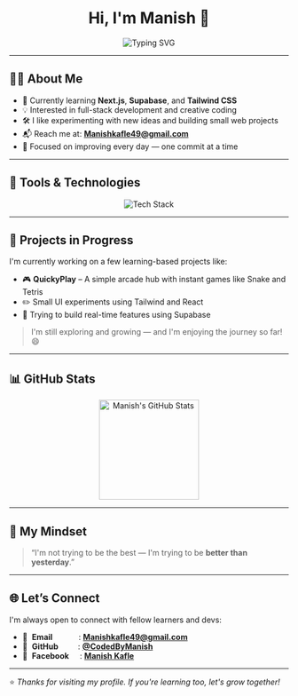 <h1 align="center">Hi, I'm Manish 👋</h1>

<p align="center">
  <img src="https://readme-typing-svg.herokuapp.com?font=Fira+Code&size=22&duration=2500&pause=800&center=true&vCenter=true&width=440&lines=Learning+Next.js+%26+Supabase;Aspiring+Full+Stack+Developer;Enjoying+the+process+of+building" alt="Typing SVG" />
</p>

---

## 🙋‍♂️ About Me

- 🌱 Currently learning **Next.js**, **Supabase**, and **Tailwind CSS**
- 💡 Interested in full-stack development and creative coding
- 🛠️ I like experimenting with new ideas and building small web projects
- 📬 Reach me at: **Manishkafle49@gmail.com**
- 🧘 Focused on improving every day — one commit at a time

---

## 🧰 Tools & Technologies

<p align="center">
  <img src="https://skillicons.dev/icons?i=html,css,js,react,nextjs,tailwind,supabase,git,vercel" alt="Tech Stack" />
</p>

---

## 🚧 Projects in Progress

I'm currently working on a few learning-based projects like:

- 🎮 **QuickyPlay** – A simple arcade hub with instant games like Snake and Tetris  
- ✏️ Small UI experiments using Tailwind and React  
- 🔄 Trying to build real-time features using Supabase  

> I'm still exploring and growing — and I'm enjoying the journey so far! 😄

---

## 📊 GitHub Stats

<p align="center">
  <img src="https://github-readme-stats.vercel.app/api?username=CodedByManish&show_icons=true&theme=tokyonight&hide_border=false&count_private=true&hide_title=false" alt="Manish's GitHub Stats" height="180">
</p>

---

## 🌱 My Mindset

> “I'm not trying to be the best — I'm trying to be **better than yesterday**.”

---

## 🌐 Let’s Connect

I'm always open to connect with fellow learners and devs:

- 📧 &nbsp;**Email**&nbsp;&nbsp;&nbsp;&nbsp;&nbsp;&nbsp;&nbsp;&nbsp;&nbsp;&nbsp;&nbsp;&nbsp;: [**Manishkafle49@gmail.com**](mailto:Manishkafle49@gmail.com)
- 🐙 &nbsp;**GitHub**&nbsp;&nbsp;&nbsp;&nbsp;&nbsp;&nbsp;&nbsp;&nbsp;&nbsp;: [**@CodedByManish**](https://github.com/CodedByManish)
- 📘 &nbsp;**Facebook**&nbsp;&nbsp;&nbsp;&nbsp;&nbsp;: [**Manish Kafle**](https://www.facebook.com/manish.kafle.3348)


---

⭐ *Thanks for visiting my profile. If you're learning too, let's grow together!*
